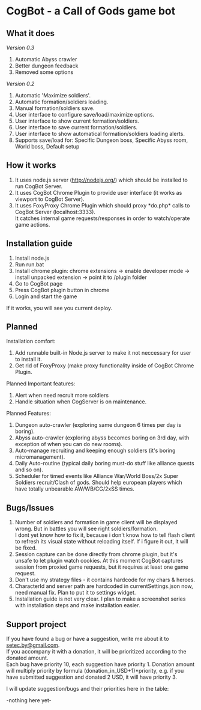 CogBot - a Call of Gods game bot
=====================

What it does
------------

_Version 0.3_
1. Automatic Abyss crawler
2. Better dungeon feedback
3. Removed some options

_Version 0.2_  
1. Automatic 'Maximize soldiers'.  
2. Automatic formation/soldiers loading.  
3. Manual formation/soldiers save.  
4. User interface to configure save/load/maximize options.  
5. User interface to show current formation/soldiers.  
6. User interface to save current formation/soldiers.  
7. User interface to show automatical formation/soldiers loading alerts.  
8. Supports save/load for: Specific Dungeon boss, Specific Abyss room, World boss, Default setup  

How it works
------------

1. It uses node.js server (http://nodejs.org/) which should be installed to run CogBot Server.
2. It uses CogBot Chrome Plugin to provide user interface (it works as viewport to CogBot Server).
3. It uses FoxyProxy Chrome Plugin which should proxy \*do.php\* calls to CogBot Server (localhost:3333).  
It catches internal game requests/responses in order to watch/operate game actions. 

Installation guide
------------------

1. Install node.js
2. Run run.bat
3. Install chrome plugin: chrome extensions -> enable developer mode -> install unpacked extension -> point it to /plugin folder
4. Go to CogBot page
5. Press CogBot plugin button in chrome
6. Login and start the game

If it works, you will see you current deploy.

Planned
-------

Installation comfort:

1. Add runnable built-in Node.js server to make it not neccessary for user to install it.  
2. Get rid of FoxyProxy (make proxy functionality inside of CogBot Chrome Plugin.  

Planned Important features:

1. Alert when need recruit more soldiers  
2. Handle situation when CogServer is on maintenance.  

Planned Features:

1. Dungeon auto-crawler (exploring same dungeon 6 times per day is boring).  
2. Abyss auto-crawler (exploring abyss becomes boring on 3rd day, with exception of when you can do new rooms).  
3. Auto-manage recruiting and keeping enough soldiers (it's boring micromanagement).  
4. Daily Auto-routine (typical daily boring must-do stuff like alliance quests and so on).  
5. Scheduler for timed events like Alliance War/World Boss/2x Super Soldiers recruit/Clash of gods. Should help european players which have totally unbearable AW/WB/CG/2xSS times.  


Bugs/Issues
-----------

1. Number of soldiers and formation in game client will be displayed wrong. But in battles you will see right soldiers/formation.  
I dont yet know how to fix it, because i don't know how to tell flash client to refresh its visual state without reloading itself.
If i figure it out, it will be fixed.
2. Session capture can be done directly from chrome plugin, but it's unsafe to let plugin watch cookies. At this moment
CogBot captures session from proxied game requests, but it requires at least one game request.
3. Don't use my strategy files - it contains hardcode for my chars & heroes.
4. CharacterId and server path are hardcoded in currentSettings.json now, need manual fix. Plan to put it to settings widget.
5. Installation guide is not very clear. I plan to make a screenshot series with installation steps and make installation easier.


Support project
---------------

If you have found a bug or have a suggestion, write me about it to setec.by@gmail.com.  
If you accompany it with a donation, it will be prioritized according to the donated amount.  
Each bug have priority 10, each suggestion have priority 1.
Donation amount will multiply priority by formula (donation_in_USD+1)*priority, e.g. if you have submitted suggestion and donated 2 USD, it will have priority 3.

I will update suggestion/bugs and their priorities here in the table:

-nothing here yet-


